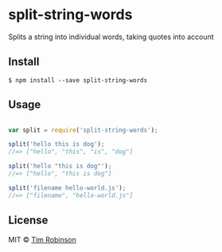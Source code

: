 # split-string-words
Splits a string into individual words, taking quotes into account

## Install 
```
$ npm install --save split-string-words
```

## Usage

```js

var split = require('split-string-words');

split('hello this is dog'); 
//=> ["hello", "this", "is", "dog"]

split('hello "this is dog"'); 
//=> ["hello", "this is dog"]

split('filename hello-world.js'); 
//=> ["filename", "hello-world.js"]
```

## License

MIT © [Tim Robinson](http://timjrobinson.com)